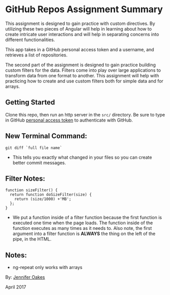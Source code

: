 
# GitHub Repos Assignment Summary

This assignment is designed to gain practice with custom directives. By utilizing these two pieces of Angular will help in learning about how to create intricate user interactions and will help in separating concerns into different functionalities.

This app takes in a GitHub personal access token and a username, and retrieves a list of repositories.

The second part of the assignment is designed to gain practice building custom filters for the data. Filters come into play over large applications to transform data from one format to another. This assignment will help with practicing how to create and use custom filters both for simple data and for arrays.

## Getting Started

Clone this repo, then run an http server in the `src/` directory. Be sure to type in GitHub [personal access token](https://github.com/settings/tokens) to authenticate with GitHub.

## New Terminal Command:

```
git diff `full file name`

```
- This tells you exactly what changed in your files so you can create better commit messages.

## Filter Notes:

```
function sizeFilter() {
  return function doSizeFilter(size) {
    return (size/1000) +'MB';
  };
}
```
- We put a function inside of a filter function because the first function is executed one time when the page loads. The function inside of the function executes as many times as it needs to. Also note, the first argument into a filter function is **ALWAYS** the thing on the left of the pipe, in the HTML.

## Notes:
- ng-repeat only works with arrays

By: [Jennifer Oakes](https://www.linkedin.com/in/jennifernicoleoakes/)

April 2017
